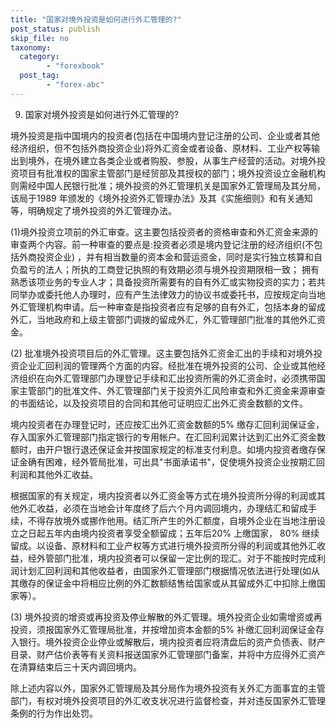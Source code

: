 ```yaml
---
title: "国家对境外投资是如何进行外汇管理的?"
post_status: publish
skip_file: no
taxonomy:
  category:
        - "forexbook"
  post_tag:
        - "forex-abc"
---
```


9. 国家对境外投资是如何进行外汇管理的?

境外投资是指中国境内的投资者(包括在中国境内登记注册的公司、企业或者其他经济组织，但不包括外商投资企业)将外汇资金或者设备、原材料、工业产权等输出到境外，在境外建立各类企业或者购股、参股，从事生产经营的活动。对境外投资项目有批准权的国家主管部门是经贸部及其授权的部门；境外投资设立金融机构则需经中国人民银行批准；境外投资的外汇管理机关是国家外汇管理局及其分局，该局于1989 年颁发的《境外投资外汇管理办法》及其《实施细则》和有关通知等，明确规定了境外投资的外汇管理办法。

(1)境外投资立项前的外汇审查。这主要包括投资者的资格审查和外汇资金来源的审查两个内容。前一种审查的要点是:投资者必须是境内登记注册的经济组织(不包括外商投资企业) ，并有相当数量的资本金和营运资金，同时是实行独立核算和自负盈亏的法人；所执的工商登记执照的有效期必须与境外投资期限相一致； 拥有熟悉该项业务的专业人才；具备投资所需要有的自有外汇或实物投资的实力；若共同举办或委托他人办理时，应有产生法律效力的协议书或委托书，应按规定向当地外汇管理机构申请。后一种审查是指投资者应有足够的自有外汇，包括本身的留成外汇，当地政府和上级主管部门调拨的留成外汇，外汇管理部门批准的其他外汇资金。

(2) 批准境外投资项目后的外汇管理。这主要包括外汇资金汇出的手续和对境外投资企业汇回利润的管理两个方面的内容。经批准在境外投资的公司、企业或其他经济组织在向外汇管理部门办理登记手续和汇出投资所需的外汇资金时，必须携带国家主管部门的批准文件、外汇管理部门关于投资外汇风险审查和外汇资金来源审查的书面结论，以及投资项目的合同和其他可证明应汇出外汇资金数额的文件。

境内投资者在办理登记时，还应按汇出外汇资金数额的5% 缴存汇回利润保证金，存入国家外汇管理部门指定银行的专用帐户。在汇回利润累计达到汇出外汇资金数额时，由开户银行退还保证金并按国家规定的标准支付利息。如境内投资者缴存保证金确有困难，经外管局批准，可出具"书面承诺书"，促使境外投资企业按期汇回利润和其他外汇收益。

根据国家的有关规定，境内投资者以外汇资金等方式在境外投资所分得的利润或其他外汇收益，必须在当地会计年度终了后六个月内调回境内，办理结汇和留成手续，不得存放境外或挪作他用。结汇所产生的外汇额度，自境外企业在当地注册设立之日起五年内由境内投资者享受全额留成；五年后20% 上缴国家， 80% 继续留成。以设备、原材料和工业产权等方式进行境外投资所分得的利润或其他外汇收益，经外管部门批准，境内投资者可以保留一定比例的现汇。对于不能按时完成利润计划汇回利润和其他收益者，由国家外汇管理部门根据情况依法进行处理(如从其缴存的保证金中将相应比例的外汇数额结售给国家或从其留成外汇中扣除上缴国家等）。

(3) 境外投资的增资或再投资及停业解散的外汇管理。境外投资企业如需增资或再投资，须报国家外汇管理局批准，并按增加资本金额的5% 补缴汇回利润保证金存入银行。境外投资企业停业或解散后，境内投资者应将清盘后的资产负债表、财产目录、财产估价表等有关资料报送国家外汇管理部门备案，并将中方应得外汇资产在清算结束后三十天内调回境内。

除上述内容以外，国家外汇管理局及其分局作为境外投资有关外汇方面事宜的主管部门，有权对境外投资项目的外汇收支状况进行监督检查，并对违反国家外汇管理条例的行为作出处罚。
